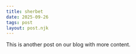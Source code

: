 ```yaml
---
title: sherbet
date: 2025-09-26
tags: post
layout: post.njk
---
```


This is another post on our blog with more content. 